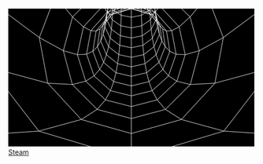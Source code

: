![alt text](4d59f15a633b8b448dd01a298c121ad9.gif) 
[Steam](https://steamcommunity.com/id/yourrbestfriend)





